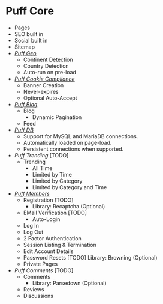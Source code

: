 # Puff Core
- Pages
- SEO built in
- Social built in
- Sitemap
- _[Puff Geo](https://github.com/eustasy/puff-geo)_
	- Continent Detection
	- Country Detection
	- Auto-run on pre-load
- _[Puff Cookie Compliance](https://github.com/eustasy/puff-cookiecompliance)_
	- Banner Creation
	- Never-expires
	- Optional Auto-Accept
- _[Puff Blog](https://github.com/eustasy/puff-blog)_
	- Blog
		- Dynamic Pagination
	- Feed
- _[Puff DB](https://github.com/eustasy/puff-db)_
	- Support for MySQL and MariaDB connections.
	- Automatically loaded on page-load.
	- Persistent connections when supported.
- _Puff Trending_ [TODO]
	- Trending
		- All Time
		- Limited by Time
		- Limited by Category
		- Limited by Category and Time
- _[Puff Members](https://github.com/eustasy/puff-members)_
	- Registration [TODO]
		- Library: Recaptcha (Optional)
	- EMail Verification [TODO]
		- Auto-Login
	- Log In
	- Log Out
	- 2 Factor Authentication
	- Session Listing & Termination
	- Edit Account Details
	- Password Resets [TODO]
		 Library: Browning (Optional)
	- Private Pages
- _Puff Comments_ [TODO]
	- Comments
		- Library: Parsedown (Optional)
	- Reviews
	- Discussions
